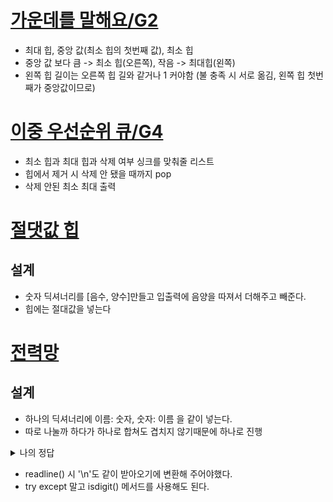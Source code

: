 # [가운데를 말해요/G2](https://www.acmicpc.net/problem/1655)
- 최대 힙, 중앙 값(최소 힙의 첫번째 값), 최소 힙
- 중앙 값 보다 큼 -> 최소 힙(오른쪽), 작음 -> 최대힙(왼쪽)
- 왼쪽 힙 길이는 오른쪽 힙 길와 같거나 1 커야함 (불 충족 시 서로 옮김, 왼쪽 힙 첫번째가 중앙값이므로)

# [이중 우선순위 큐/G4](https://www.acmicpc.net/problem/7662)
- 최소 힙과 최대 힙과 삭제 여부 싱크를 맞춰줄 리스트
- 힙에서 제거 시 삭제 안 됐을 때까지 pop
- 삭제 안된 최소 최대 출력

# [절댓값 힙](https://www.acmicpc.net/problem/11286)

## 설계
- 숫자 딕셔너리를 [음수, 양수]만들고 입출력에 음양을 따져서 더해주고 빼준다.
- 힙에는 절대값을 넣는다

# [전력망](https://www.acmicpc.net/problem/1620)

## 설계
- 하나의 딕셔너리에 이름: 숫자, 숫자: 이름 을 같이 넣는다.
- 따로 나눌까 하다가 하나로 합쳐도 겹치지 않기때문에 하나로 진행

<details>
<summary>나의 정답</summary>

```python
import sys

input = sys.stdin.readline
m, n = map(int, input().split())

total_dict = {}

for i in range(1, m+1):
    pm = input().strip().replace("\n", "")
    total_dict[pm] = i
    total_dict[i] = pm

for _ in range(n):
    q = input().strip().replace("\n", "")
    try:
        q = int(q)
    except ValueError:
        pass
    # if q.isdigit():
    #    q = int(q)

    print(total_dict[q])
```
</details>

- readline() 시 '\n'도 같이 받아오기에 변환해 주어야했다.
- try except 말고 isdigit() 메서드를 사용해도 된다.
